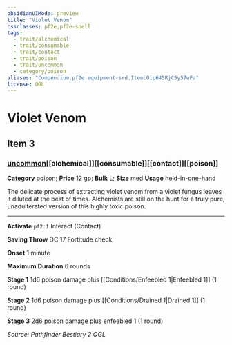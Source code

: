 ```yaml
---
obsidianUIMode: preview
title: "Violet Venom"
cssclasses: pf2e,pf2e-spell
tags:
  - trait/alchemical
  - trait/consumable
  - trait/contact
  - trait/poison
  - trait/uncommon
  - category/poison
aliases: "Compendium.pf2e.equipment-srd.Item.Oip645RjC5y57wFa"
license: OGL
---
```

# Violet Venom
## Item 3
### [uncommon](uncommon "Uncommon Rarity Trait")[[alchemical]][[consumable]][[contact]][[poison]]

**Category** poison; 
**Price** 12 gp; 
**Bulk** L; **Size** med
**Usage** held-in-one-hand

The delicate process of extracting violet venom from a violet fungus leaves it diluted at the best of times. Alchemists are still on the hunt for a truly pure, unadulterated version of this highly toxic poison.

* * *

**Activate** `pf2:1` Interact (Contact)

**Saving Throw** DC 17 Fortitude check

**Onset** 1 minute

**Maximum Duration** 6 rounds

**Stage 1** 1d6 poison damage plus [[Conditions/Enfeebled 1|Enfeebled 1]] (1 round)

**Stage 2** 1d6 poison damage plus [[Conditions/Drained 1|Drained 1]] (1 round)

**Stage 3** 2d6 poison damage plus enfeebled 1 (1 round)

*Source: Pathfinder Bestiary 2*
*OGL*